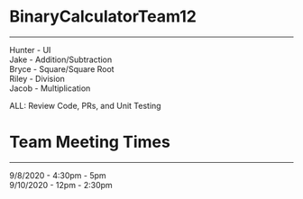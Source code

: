 # BinaryCalculatorTeam12
---------------------------

Hunter - UI  
Jake - Addition/Subtraction  
Bryce - Square/Square Root  
Riley - Division  
Jacob - Multiplication  

ALL: Review Code, PRs, and Unit Testing

# Team Meeting Times
---------------------------
9/8/2020 - 4:30pm - 5pm  
9/10/2020 - 12pm - 2:30pm 

